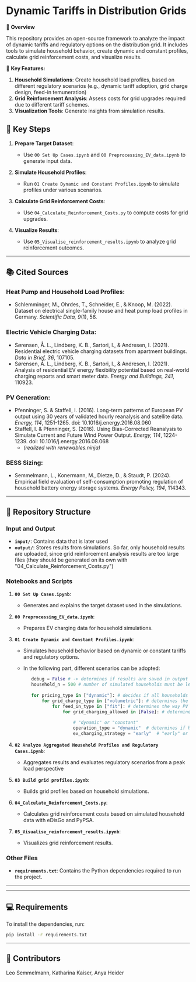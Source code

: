 # Dynamic Tariffs in Distribution Grids

🚀 **Overview**

This repository provides an open-source framework to analyze the impact of dynamic tariffs and regulatory options on the distribution grid. It includes tools to simulate household behavior, create dynamic and constant profiles, calculate grid reinforcement costs, and visualize results.

📄 **Key Features:**
1. **Household Simulations**: Create household load profiles, based on different regulatory scenarios (e.g., dynamic tariff adoption, grid charge design, feed-in temuneration)
2. **Grid Reinforcement Analysis**: Assess costs for grid upgrades required due to different tariff schemes.
3. **Visualization Tools**: Generate insights from simulation results.

## 🧩 Key Steps

1. **Prepare Target Dataset**:
   - Use `00 Set Up Cases.ipynb` and `00 Preprocessing_EV_data.ipynb` to generate input data.

2. **Simulate Household Profiles**:
   - Run `01 Create Dynamic and Constant Profiles.ipynb` to simulate profiles under various scenarios.

3. **Calculate Grid Reinforcement Costs**:
   - Use `04_Calculate_Reinforcement_Costs.py` to compute costs for grid upgrades.

4. **Visualize Results**:
   - Use `05_Visualise_reinforcement_results.ipynb` to analyze grid reinforcement outcomes.

---

## 📚 Cited Sources

### Heat Pump and Household Load Profiles:
- Schlemminger, M., Ohrdes, T., Schneider, E., & Knoop, M. (2022). Dataset on electrical single-family house and heat pump load profiles in Germany. *Scientific Data, 9*(1), 56.

### Electric Vehicle Charging Data:
- Sørensen, Å. L., Lindberg, K. B., Sartori, I., & Andresen, I. (2021). Residential electric vehicle charging datasets from apartment buildings. *Data in Brief, 36*, 107105.
- Sørensen, Å. L., Lindberg, K. B., Sartori, I., & Andresen, I. (2021). Analysis of residential EV energy flexibility potential based on real-world charging reports and smart meter data. *Energy and Buildings, 241*, 110923.

### PV Generation:
- Pfenninger, S. & Staffell, I. (2016). Long-term patterns of European PV output using 30 years of validated hourly reanalysis and satellite data. *Energy, 114*, 1251-1265. doi: 10.1016/j.energy.2016.08.060
- Staffell, I. & Pfenninger, S. (2016). Using Bias-Corrected Reanalysis to Simulate Current and Future Wind Power Output. *Energy, 114*, 1224-1239. doi: 10.1016/j.energy.2016.08.068
  - *(realized with renewables.ninja)*

### BESS Sizing:
- Semmelmann, L., Konermann, M., Dietze, D., & Staudt, P. (2024). Empirical field evaluation of self-consumption promoting regulation of household battery energy storage systems. *Energy Policy, 194*, 114343.

---


## 📂 Repository Structure

### **Input and Output**
- **`input/`**: Contains data that is later used 
- **`output/`**: Stores results from simulations. So far, only household results are uploaded, since grid reinforcement analysis results are too large files (they should be generated on its own with "04_Calculate_Reinforcement_Costs.py")

### **Notebooks and Scripts**

1. **`00 Set Up Cases.ipynb`**:
   - Generates and explains the target dataset used in the simulations.

2. **`00 Preprocessing_EV_data.ipynb`**:
   - Prepares EV charging data for household simulations.

3. **`01 Create Dynamic and Constant Profiles.ipynb`**:
   - Simulates household behavior based on dynamic or constant tariffs and regulatory options.
   - In the following part, different scenarios can be adopted: 

     ```python
        debug = False # -> determines if results are saved in output folder
        household_n = 500 # number of simulated households must be less than 500
        
        for pricing_type in ["dynamic"]: # decides if all households in the sample follow constant or dynamic tariffs ["constant","dynamic"]
            for grid_charge_type in ["volumetric"]: # determines the grid charge design, can be: ["volumetric","peak","segmented","rotating"]:
                for feed_in_type in ["fit"]: # determines the way PV feed in is remunerated ["fit","dynamic"]
                    for grid_charging_allowed in [False]: # determines if households can charge their BESS from the grid, default is False
        
                        # "dynamic" or "constant"
                        operation_type = "dynamic"  # determines if household's home energy management systems are operated dynamically, can either be "dynamic" or "constant"
                        ev_charging_strategy = "early"  # "early" or "spread"; only relevant for operation_type = "constant"
     ```

4. **`02 Analyze Aggregated Household Profiles and Regulatory Cases.ipynb`**:
   - Aggregates results and evaluates regulatory scenarios from a peak load perspective

5. **`03 Build grid profiles.ipynb`**:
   - Builds grid profiles based on household simulations. 

6. **`04_Calculate_Reinforcement_Costs.py`**:
   - Calculates grid reinforcement costs based on simulated household data with eDisGo and PyPSA.

7. **`05_Visualise_reinforcement_results.ipynb`**:
   - Visualizes grid reinforcement results.

### **Other Files**
- **`requirements.txt`**: Contains the Python dependencies required to run the project.

---



---

## 💻 Requirements

To install the dependencies, run:
```bash
pip install -r requirements.txt
```

---

## 🌟 Contributors
Leo Semmelmann, Katharina Kaiser, Anya Heider
